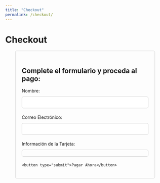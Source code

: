 ```yaml
---
title: "Checkout"
permalink: /checkout/
---
```


<script src="https://js.stripe.com/v3/"></script>

# Checkout

<div class="page__content">
  <h2>Complete el formulario y proceda al pago:</h2>
  
  <!-- Selected Plan Section -->
  <div id="selected-plan"></div>
  
  <!-- Payment Form -->
  <form id="payment-form">
    <div>
      <label for="name">Nombre:</label>
      <input type="text" id="name" name="name" required>
    </div>
    <div>
      <label for="email">Correo Electrónico:</label>
      <input type="email" id="email" name="email" required>
    </div>
    <div>
      <label for="card-element">Información de la Tarjeta:</label>
      <div id="card-element"></div>
    </div>
    
    <button type="submit">Pagar Ahora</button>
  </form>
</div>

<script>
document.addEventListener('DOMContentLoaded', function() {
  console.log('Checkout page loaded');
  
  // Get the Stripe publishable key from environment variable
  const stripePublishableKey = '{{ site.stripe_publishable_key }}';

  // Set up Stripe.js with the publishable key
  const stripe = Stripe(stripePublishableKey);

  // Create an instance of Elements
  const elements = stripe.elements();

  // Create an instance of the card Element
  const cardElement = elements.create('card', {
    style: {
      base: {
        fontSize: '16px',
        fontFamily: '"Helvetica Neue", Helvetica, sans-serif',
        color: '#32325d',
        '::placeholder': {
          color: '#aab7c4',
        },
      },
    },
  });

  // Add an instance of the card Element into the `card-element` div
  cardElement.mount('#card-element');

  // Handle form submission
  const form = document.getElementById('payment-form');
  form.addEventListener('submit', async function(event) {
    event.preventDefault();

    // Retrieve user input from the form
    const name = document.getElementById('name').value;
    const email = document.getElementById('email').value;

    // Create payment method using card element
    const { paymentMethod, error } = await stripe.createPaymentMethod({
      type: 'card',
      card: cardElement,
      billing_details: {
        name: name,
        email: email
      }
    });

    if (error) {
      console.error('Error creating payment method:', error);
    } else {
      console.log('Payment method created:', paymentMethod);
      
      // Send payment method to serverless function for processing
      const response = await fetch('/.netlify/functions/create-payment-intent', {
        method: 'POST',
        headers: {
          'Content-Type': 'application/json'
        },
        body: JSON.stringify({
          amount: 1000, // amount in cents
          currency: 'usd',
        })
      });

      if (response.ok) {
        const data = await response.json();
        console.log('Client secret:', data.clientSecret);
        
        // Use client secret to confirm payment (optional)
      } else {
        console.error('Failed to create payment intent:', response.statusText);
      }
    }
  });

  // Display selected plan dynamically
  const urlParams = new URLSearchParams(window.location.search);
  const plan = urlParams.get('plan');
  if (plan) {
    const selectedPlanElement = document.getElementById('selected-plan');
    selectedPlanElement.innerHTML = `<h3>Plan Seleccionado: ${plan}</h3>`;
  }
});
</script>

<style>
  /* Custom CSS to style the form */
  .page__content {
    max-width: 400px;
    margin: 0 auto;
    padding: 20px;
    border: 1px solid #ccc;
    border-radius: 5px;
  }

  label {
    display: block;
    margin-bottom: 10px;
  }

  input[type="text"],
  input[type="email"] {
    width: 100%;
    padding: 10px;
    margin-bottom: 20px;
    border: 1px solid #ccc;
    border-radius: 5px;
  }

  #card-element {
    margin-bottom: 20px;
    padding: 10px;
    border: 1px solid #ccc;
    border-radius: 5px;
  }

  button[type="submit"] {
    display: block;
    width: 100%;
    padding: 10px;
    background-color: #007bff;
    color: #fff;
    border: none;
    border-radius: 5px;
    cursor: pointer;
  }

  button {
    /* Add custom styles for button */
  }
</style>
